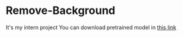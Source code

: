 # Remove-Background
<space> It's my intern project <space>
<space> You can download pretrained model in [this link](https://drive.google.com/drive/u/0/folders/1gz9CAXGs5rUCECOlo6XU0spvDVn9sKN8) <space>
